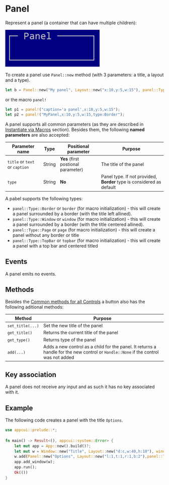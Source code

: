 # Panel

Represent a panel (a container that can have multiple children):

<img src="img/panel.png" width=300/>

To create a panel use `Panel::new` method (with 3 parameters: a title, a layout and a type).
```rs
let b = Panel::new("My panel", Layout::new("x:10,y:5,w:15"), panel::Type::Border);
```
or the macro `panel!`
```rs
let p1 = panel!("caption='a panel',x:10,y:5,w:15");
let p2 = panel!("MyPanel,x:10,y:5,w:15,type:Border");
```

A panel supports all common parameters (as they are described in [Instantiate via Macros](../instantiate_via_macros.md) section). Besides them, the following **named parameters** are also accepted:

| Parameter name                 | Type   | Positional parameter                | Purpose |
|--------------------------------|--------|-------------------------------------|---------|
| `title` or `text` or `caption` | String | **Yes** (first postional parameter) | The title of the panel |
| `type`                         | String | **No**                              | Panel type. If not provided, **Border** type is considered as default |

A pabel supports the following types:
* `panel::Type::Border` or `border` (for macro initialization) - this will create a panel surrounded by a border (with the title left allined).
* `panel::Type::Window` or `window` (for macro initialization) - this will create a panel surrounded by a border (with the title centered allined).
* `panel::Type::Page` or `page` (for macro initialization) - this will create a panel without any border or title
* `panel::Type::TopBar` or `topbar` (for macro initialization) - this will create a panel with a top bar and centered titled



## Events
A panel emits no events.

## Methods

Besides the [Common methods for all Controls](../common_methods.md) a button also has the following aditional methods:

| Method           | Purpose                                |
|------------------|----------------------------------------|
| `set_title(...)` | Set the new title of the panel         |
| `get_title()`    | Returns the current title of the panel |
| `get_type()`     | Returns type of the panel              |
| `add(...)`       | Adds a new control as a child for the panel. It returns a handle for the new control or `Handle::None` if the control was not added |

## Key association

A panel does not receive any input and as such it has no key associated with it.

## Example

The following code creates a panel with the title `Options`.
```rs
use appcui::prelude::*;

fn main() -> Result<(), appcui::system::Error> {
    let mut app = App::new().build()?;
    let mut w = Window::new("Title", Layout::new("d:c,w:40,h:10"), window::Flags::None);
    w.add(Panel::new("Options", Layout::new("l:1,t:1,r:1,b:2"),panel::Type::Border));
    app.add_window(w);
    app.run();
    Ok(())
}
```